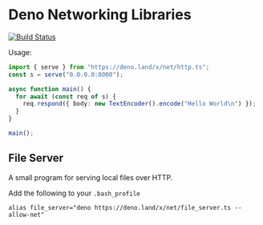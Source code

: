 # Deno Networking Libraries

[![Build Status](https://travis-ci.com/denoland/deno_net.svg?branch=master)](https://travis-ci.com/denoland/deno_net)

Usage:

```typescript
import { serve } from "https://deno.land/x/net/http.ts";
const s = serve("0.0.0.0:8000");

async function main() {
  for await (const req of s) {
    req.respond({ body: new TextEncoder().encode("Hello World\n") });
  }
}

main();
```

## File Server

A small program for serving local files over HTTP.

Add the following to your `.bash_profile`
```
alias file_server="deno https://deno.land/x/net/file_server.ts --allow-net"
```


